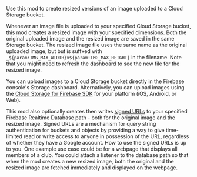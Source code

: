 Use this mod to create resized versions of an image uploaded to a Cloud Storage bucket.

Whenever an image file is uploaded to your specified Cloud Storage bucket, this mod creates a resized image with your specified dimensions. Both the original uploaded image and the resized image are saved in the same Storage bucket. The resized image file uses the same name as the original uploaded image, but  but is suffxed with `_${param:IMG_MAX_WIDTH}x${param:IMG_MAX_HEIGHT}` in the filename. Note that you might need to refresh the dashboard to see the new file for the resized image.

You can upload images to a Cloud Storage bucket directly in the Firebase console's Storage dashboard. Alternatively, you can upload images using the [Cloud Storage for Firebase SDK](https://firebase.google.com/docs/storage/) for your platform (iOS, Android, or Web).

This mod also optionally creates then writes [signed URLs](https://cloud.google.com/storage/docs/access-control/signed-urls) to your specified Firebase Realtime Database path - both for the original image and the resized image. Signed URLs are a mechanism for query string authentication for buckets and objects by providing a way to give time-limited read or write access to anyone in possession of the URL, regardless of whether they have a Google account. How to use the signed URLs is up to you. One example use case could be for a webpage that displays all members of a club. You could attach a listener to the database path so that when the mod creates a new resized image, both the original and the resized image are fetched immediately and displayed on the webpage.
